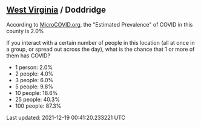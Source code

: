 
## [West Virginia](/united-states/west-virginia) / Doddridge

According to [MicroCOVID.org](http://microcovid.org),
the "Estimated Prevalence" of COVID in this county is 2.0%

If you interact with a certain number of people in this location
(all at once in a group, or spread out across the day), what is the chance that
1 or more of them has COVID?

- 1 person: 2.0%
- 2 people: 4.0%
- 3 people: 6.0%
- 5 people: 9.8%
- 10 people: 18.6%
- 25 people: 40.3%
- 100 people: 87.3%

Last updated: 2021-12-19 00:41:20.233221 UTC
